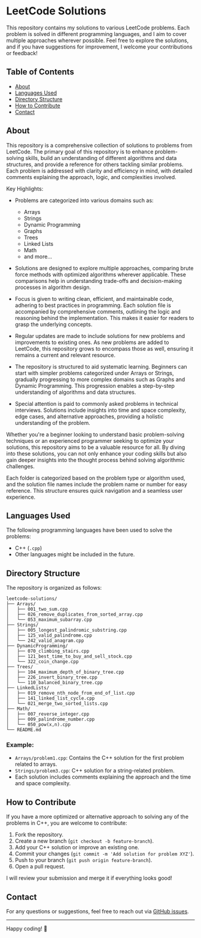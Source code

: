 # LeetCode Solutions

This repository contains my solutions to various LeetCode problems. Each problem is solved in different programming languages, and I aim to cover multiple approaches wherever possible. Feel free to explore the solutions, and if you have suggestions for improvement, I welcome your contributions or feedback!

## Table of Contents

- [About](#about)
- [Languages Used](#languages-used)
- [Directory Structure](#directory-structure)
- [How to Contribute](#how-to-contribute)
- [Contact](#contact)

## About

This repository is a comprehensive collection of solutions to problems from LeetCode. The primary goal of this repository is to enhance problem-solving skills, build an understanding of different algorithms and data structures, and provide a reference for others tackling similar problems. Each problem is addressed with clarity and efficiency in mind, with detailed comments explaining the approach, logic, and complexities involved.

Key Highlights:

- Problems are categorized into various domains such as:
  - Arrays
  - Strings
  - Dynamic Programming
  - Graphs
  - Trees
  - Linked Lists
  - Math
  - and more...

- Solutions are designed to explore multiple approaches, comparing brute force methods with optimized algorithms wherever applicable. These comparisons help in understanding trade-offs and decision-making processes in algorithm design.

- Focus is given to writing clean, efficient, and maintainable code, adhering to best practices in programming. Each solution file is accompanied by comprehensive comments, outlining the logic and reasoning behind the implementation. This makes it easier for readers to grasp the underlying concepts.

- Regular updates are made to include solutions for new problems and improvements to existing ones. As new problems are added to LeetCode, this repository grows to encompass those as well, ensuring it remains a current and relevant resource.

- The repository is structured to aid systematic learning. Beginners can start with simpler problems categorized under Arrays or Strings, gradually progressing to more complex domains such as Graphs and Dynamic Programming. This progression enables a step-by-step understanding of algorithms and data structures.

- Special attention is paid to commonly asked problems in technical interviews. Solutions include insights into time and space complexity, edge cases, and alternative approaches, providing a holistic understanding of the problem.

Whether you're a beginner looking to understand basic problem-solving techniques or an experienced programmer seeking to optimize your solutions, this repository aims to be a valuable resource for all. By diving into these solutions, you can not only enhance your coding skills but also gain deeper insights into the thought process behind solving algorithmic challenges.

Each folder is categorized based on the problem type or algorithm used, and the solution file names include the problem name or number for easy reference. This structure ensures quick navigation and a seamless user experience.

## Languages Used

The following programming languages have been used to solve the problems:

- C++ (`.cpp`)
- Other languages might be included in the future.

## Directory Structure

The repository is organized as follows:

```
leetcode-solutions/
├── Arrays/
│   ├── 001_two_sum.cpp
│   ├── 026_remove_duplicates_from_sorted_array.cpp
│   └── 053_maximum_subarray.cpp
├── Strings/
│   ├── 005_longest_palindromic_substring.cpp
│   ├── 125_valid_palindrome.cpp
│   └── 242_valid_anagram.cpp
├── DynamicProgramming/
│   ├── 070_climbing_stairs.cpp
│   ├── 121_best_time_to_buy_and_sell_stock.cpp
│   └── 322_coin_change.cpp
├── Trees/
│   ├── 104_maximum_depth_of_binary_tree.cpp
│   ├── 226_invert_binary_tree.cpp
│   └── 110_balanced_binary_tree.cpp
├── LinkedLists/
│   ├── 019_remove_nth_node_from_end_of_list.cpp
│   ├── 141_linked_list_cycle.cpp
│   └── 021_merge_two_sorted_lists.cpp
├── Math/
│   ├── 007_reverse_integer.cpp
│   ├── 009_palindrome_number.cpp
│   └── 050_pow(x,n).cpp
└── README.md
```

### Example:

- `Arrays/problem1.cpp`: Contains the C++ solution for the first problem related to arrays.
- `Strings/problem3.cpp`: C++ solution for a string-related problem.
- Each solution includes comments explaining the approach and the time and space complexity.

## How to Contribute

If you have a more optimized or alternative approach to solving any of the problems in C++, you are welcome to contribute:

1. Fork the repository.
2. Create a new branch (`git checkout -b feature-branch`).
3. Add your C++ solution or improve an existing one.
4. Commit your changes (`git commit -m 'Add solution for problem XYZ'`).
5. Push to your branch (`git push origin feature-branch`).
6. Open a pull request.

I will review your submission and merge it if everything looks good!

## Contact

For any questions or suggestions, feel free to reach out via [GitHub issues](https://github.com/Zishan-Alam/LeetCode/issues).

---

Happy coding! :rocket:
